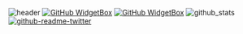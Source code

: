 ![header](https://capsule-render.vercel.app/api?type=waving&text=everthing&color=auto)
[![GitHub WidgetBox](https://github-widgetbox.vercel.app/api/profile?username=wavgado&data=followers,repositories,stars,commits)](https://github.com/Jurredr/github-widgetbox)
[![GitHub WidgetBox](https://github-widgetbox.vercel.app/api/skills?names=js,ts,kotlin,java,c,csharp,json,powershell,markdown,python,html,css&includeNames=true)](https://github.com/Jurredr/github-widgetbox)
![github_stats](https://raw.githubusercontent.com/wavgado/github-stats-terminal-style/master/github_stats.svg)
[![github-readme-twitter](https://github-readme-twitter.gazf.vercel.app/api?id=elonmusk&layout=wide)](https://github.com/gazf/github-readme-twitter)

